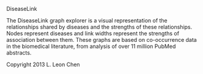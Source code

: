 DiseaseLink

The DiseaseLink graph explorer is a visual representation of the relationships shared by diseases and the strengths of these 
relationships. Nodes represent diseases and link widths represent the strengths of association between them. These graphs are based on 
co-occurrence data in the biomedical literature, from analysis of over 11 million PubMed abstracts.

Copyright 2013 L. Leon Chen

